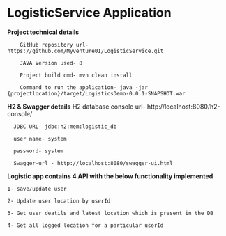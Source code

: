 # LogisticService Application

 **Project technical details**
    
        GitHub repository url- https://github.com/Myventure01/LogisticService.git

        JAVA Version used- 8

        Project build cmd- mvn clean install

        Command to run the application- java -jar {projectlocation}/target/LogisticsDemo-0.0.1-SNAPSHOT.war
        
**H2 & Swagger details**
      H2 database console url- http://localhost:8080/h2-console/

      JDBC URL- jdbc:h2:mem:logistic_db

      user name- system

      password- system

      Swagger-url - http://localhost:8080/swagger-ui.html

**Logistic app contains 4 API with the below functionality implemented**

    1- save/update user

    2- Update user location by userId

    3- Get user deatils and latest location which is present in the DB

    4- Get all logged location for a particular userId




